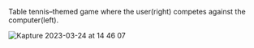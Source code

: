Table tennis–themed game where the user(right) competes against the computer(left).


![Kapture 2023-03-24 at 14 46 07](https://user-images.githubusercontent.com/112631548/227557931-57121849-c0a9-4b10-8586-a929c2ffff9e.gif)
